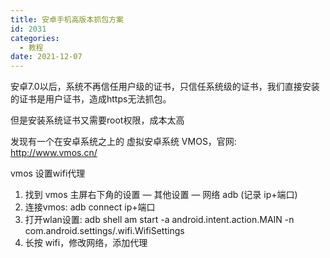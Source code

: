 ```yaml
---
title: 安卓手机高版本抓包方案
id: 2031
categories:
  - 教程
date: 2021-12-07
---
```


安卓7.0以后，系统不再信任用户级的证书，只信任系统级的证书，我们直接安装的证书是用户证书，造成https无法抓包。

但是安装系统证书又需要root权限，成本太高

发现有一个在安卓系统之上的 虚拟安卓系统 VMOS，官网: http://www.vmos.cn/

vmos 设置wifi代理

1. 找到 vmos 主屏右下角的设置 — 其他设置 — 网络 adb (记录 ip+端口)
2. 连接vmos: adb connect ip+端口
3. 打开wlan设置: adb shell am start -a android.intent.action.MAIN -n  com.android.settings/.wifi.WifiSettings
4. 长按 wifi，修改网络，添加代理
